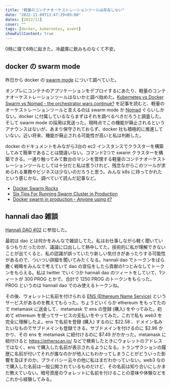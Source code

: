```yaml
---
title: "軽量のコンテナオーケストレーションツールは存在しない"
date: "2022-11-09T13:47:29+09:00"
dates: [2022/11]
cover: ""
tags: [docker, kubernetes, event]
showFullContent: true
---
```


0時に寝て6時に起きた。冷蔵庫に飲みものなくて不安。

## docker の swarm mode

昨日から docker の [swarm mode](https://docs.docker.com/engine/swarm/) について調べていた。

オンプレにコンテナのアプリケーションをデプロイするにあたり、軽量のコンテナオーケストレーションツールはないかと調べ始めた。[Kubernetes vs Docker Swarm vs Nomad - the orchestrator wars continue?](https://www.portainer.io/blog/orchestrator-wars-continue) を記事を読むと、軽量のオーケストレーションツールと言えるのは swarm mode か [Nomad](https://www.nomadproject.io/) ぐらいしかない。docker に付属しているならまずはそれを調べるべきだろうと調査した。そして swarm mode の採用は見送った。現時点でこの機能が廃止されるというアナウンスはないが、あまり保守されておらず、docker 社も積極的に推進していない。近い将来、機能が廃止される可能性が高いと私は判断した。

docker のドキュメントをみながら3台の ec2 インスタンスでクラスターを構築してみて簡単であることは間違いない。コマンド2つで swarm クラスターを構築できる。一通り触ってみて数台のマシンを管理する軽量のコンテナオーケストレーションツールとしては十分だと私は思うけれど、残念ながらこのツールが求められる業務やビジネスは少ないのだろうと思う。みんな k8s に持ってかれたという感じかな。調べていて読んだ記事など。

* [Docker Swarm Rocks](https://dockerswarm.rocks/)
* [Six Tips For Running Swarm Cluster in Production](https://levelup.gitconnected.com/six-tips-for-running-swarm-cluster-in-production-e0f2ef367694)
* [Docker swarm in production - Anyone using it?](https://www.reddit.com/r/docker/comments/936924/docker_swarm_in_production_anyone_using_it/)

## hannali dao 雑談

[Hannali DAO #02](https://hannari-python.connpass.com/event/265098/) に参加した。

最初は dao とは何かをみんなで雑談してた。私はお仕事しながら軽く聞いているつもりだったのが、議論に口出しして熱中してた。技術的に私が理解できないことが出てくると、私の認識が誤っていたり新しい気付きがあったりする可能性があるので、ついつい詳細を聞いてみたくなる。hannali dao でトークンをばら撒く戦略をみんなで考えていて dao の宣伝をしたら貢献の1つとみなしてトークンをもらえる。私は twitter でいくつか hannali dao のツィートをしていて、1ツィートが 300 PROG とかで、合計で 1250 PROG のトークンをもらった。PROG というのは hannali dao でのみ使えるトークンね。

その後、ウォレットに名前を付けられる [ENS (Ethereum Name Service)](https://ens.domains/ja/) というサービスがあるのを教えてもらった。ちょうどいくらか ethereum をもってたので metamask に送金して、metamask で ens の登録 (購入) をやってみた。初めて ethereum を使ってサービスの支払いをやってみた。これで私も web3 を完全に理解したよ。ens で名前を登録 (購入) するのに $22.58 、ドメイン名みたいなものでサブドメインも登録できる。サブドメインを付けるのに $2.96 かかり、その ens を metamask に紐付けるのに $7.49 がかかった。metamask に紐付けると https://etherscan.io/ などで検索したときにウォレットのアドレスではなく、ens で購入した名前が表示されるようになる。トランザクションの履歴に名前が付いてそれが誰なのかが他人にもわかってしまうことがどういった影響を及ぼすのか、プライバシー云々の他に私はまだわかっていない。web3 なので購入した名前は一般公開されているものだけど、その名前は知り合いにしかまだ教えていない。暗号資産のウォレットに名前を付けることの意味や体験などをこれから経験してみる。
